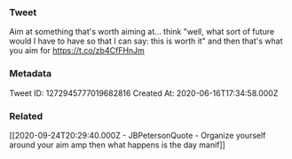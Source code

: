 ### Tweet
Aim at something that's worth aiming at... think "well, what sort of future would I have to have so that I can say: this is worth it" and then that's what you aim for https://t.co/zb4CfFHnJm

### Metadata
Tweet ID: 1272945777019682816
Created At: 2020-06-16T17:34:58.000Z

### Related
[[2020-09-24T20:29:40.000Z - JBPetersonQuote - Organize yourself around your aim amp then what happens is the day manif]]

